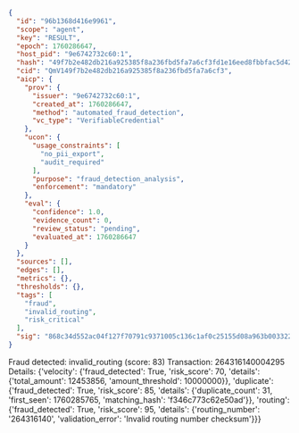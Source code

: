 ```json
{
  "id": "96b1368d416e9961",
  "scope": "agent",
  "key": "RESULT",
  "epoch": 1760286647,
  "host_pid": "9e6742732c60:1",
  "hash": "49f7b2e482db216a925385f8a236fbd5fa7a6cf3fd1e16eed8fbbfac5d42b0dc",
  "cid": "QmV149f7b2e482db216a925385f8a236fbd5fa7a6cf3",
  "aicp": {
    "prov": {
      "issuer": "9e6742732c60:1",
      "created_at": 1760286647,
      "method": "automated_fraud_detection",
      "vc_type": "VerifiableCredential"
    },
    "ucon": {
      "usage_constraints": [
        "no_pii_export",
        "audit_required"
      ],
      "purpose": "fraud_detection_analysis",
      "enforcement": "mandatory"
    },
    "eval": {
      "confidence": 1.0,
      "evidence_count": 0,
      "review_status": "pending",
      "evaluated_at": 1760286647
    }
  },
  "sources": [],
  "edges": [],
  "metrics": {},
  "thresholds": {},
  "tags": [
    "fraud",
    "invalid_routing",
    "risk_critical"
  ],
  "sig": "868c34d552ac04f127f70791c9371005c136c1af0c25155d08a963b003322141"
}
```

Fraud detected: invalid_routing (score: 83)
Transaction: 264316140004295
Details: {'velocity': {'fraud_detected': True, 'risk_score': 70, 'details': {'total_amount': 12453856, 'amount_threshold': 10000000}}, 'duplicate': {'fraud_detected': True, 'risk_score': 85, 'details': {'duplicate_count': 31, 'first_seen': 1760285765, 'matching_hash': 'f346c773c62e50ad'}}, 'routing': {'fraud_detected': True, 'risk_score': 95, 'details': {'routing_number': '264316140', 'validation_error': 'Invalid routing number checksum'}}}